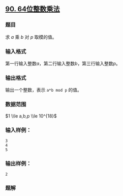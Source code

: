 ## [90\. 64位整数乘法](https://www.acwing.com/problem/content/92/)

### 题目

求 $a$ 乘 $b$ 对 $p$ 取模的值。

### 输入格式

第一行输入整数$a$，第二行输入整数$b$，第三行输入整数$p$。

### 输出格式

输出一个整数，表示 `a*b mod p` 的值。

### 数据范围

$1 \\le a,b,p \\le 10^{18}$

### 输入样例：

```
3
4
5
```

### 输出样例：

```
2
```

### 题解

